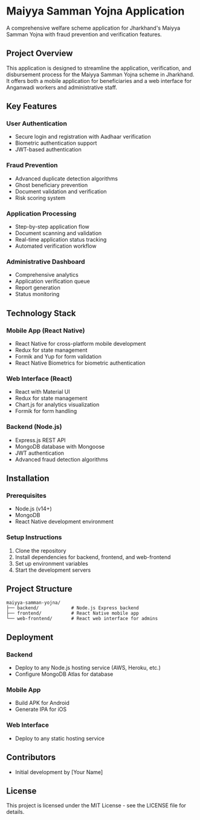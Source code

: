 # Maiyya Samman Yojna Application

A comprehensive welfare scheme application for Jharkhand's Maiyya Samman Yojna with fraud prevention and verification features.

## Project Overview

This application is designed to streamline the application, verification, and disbursement process for the Maiyya Samman Yojna scheme in Jharkhand. It offers both a mobile application for beneficiaries and a web interface for Anganwadi workers and administrative staff.

## Key Features

### User Authentication
- Secure login and registration with Aadhaar verification
- Biometric authentication support
- JWT-based authentication

### Fraud Prevention
- Advanced duplicate detection algorithms
- Ghost beneficiary prevention
- Document validation and verification
- Risk scoring system

### Application Processing
- Step-by-step application flow
- Document scanning and validation
- Real-time application status tracking
- Automated verification workflow

### Administrative Dashboard
- Comprehensive analytics
- Application verification queue
- Report generation
- Status monitoring

## Technology Stack

### Mobile App (React Native)
- React Native for cross-platform mobile development
- Redux for state management
- Formik and Yup for form validation
- React Native Biometrics for biometric authentication

### Web Interface (React)
- React with Material UI
- Redux for state management
- Chart.js for analytics visualization
- Formik for form handling

### Backend (Node.js)
- Express.js REST API
- MongoDB database with Mongoose
- JWT authentication
- Advanced fraud detection algorithms

## Installation

### Prerequisites
- Node.js (v14+)
- MongoDB
- React Native development environment

### Setup Instructions
1. Clone the repository
2. Install dependencies for backend, frontend, and web-frontend
3. Set up environment variables
4. Start the development servers

## Project Structure
```
maiyya-samman-yojna/
├── backend/            # Node.js Express backend
├── frontend/           # React Native mobile app
└── web-frontend/       # React web interface for admins
```

## Deployment

### Backend
- Deploy to any Node.js hosting service (AWS, Heroku, etc.)
- Configure MongoDB Atlas for database

### Mobile App
- Build APK for Android
- Generate IPA for iOS

### Web Interface
- Deploy to any static hosting service

## Contributors
- Initial development by [Your Name]

## License
This project is licensed under the MIT License - see the LICENSE file for details.